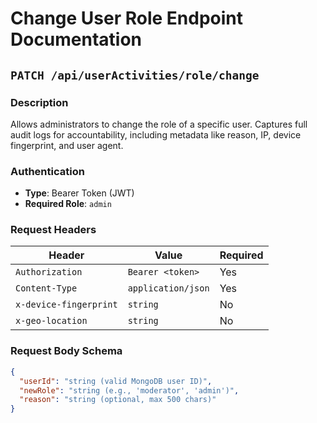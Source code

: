 # Change User Role Endpoint Documentation

## `PATCH /api/userActivities/role/change`

### Description
Allows administrators to change the role of a specific user. Captures full audit logs for accountability, including metadata like reason, IP, device fingerprint, and user agent.

### Authentication
- **Type**: Bearer Token (JWT)
- **Required Role**: `admin`

### Request Headers
| Header               | Value               | Required |
|----------------------|---------------------|----------|
| `Authorization`      | `Bearer <token>`    | Yes      |
| `Content-Type`       | `application/json`  | Yes      |
| `x-device-fingerprint` | `string`         | No       |
| `x-geo-location`     | `string`            | No       |

### Request Body Schema
```json
{
  "userId": "string (valid MongoDB user ID)",
  "newRole": "string (e.g., 'moderator', 'admin')",
  "reason": "string (optional, max 500 chars)"
}
